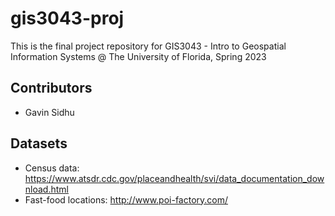 # gis3043-proj
This is the final project repository for GIS3043 - Intro to Geospatial Information Systems @ The University of Florida, Spring 2023

## Contributors
- Gavin Sidhu

## Datasets
- Census data: https://www.atsdr.cdc.gov/placeandhealth/svi/data_documentation_download.html
- Fast-food locations: http://www.poi-factory.com/
